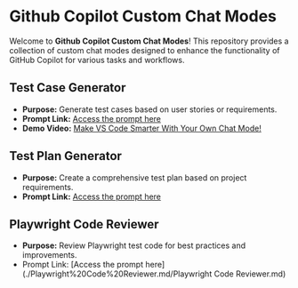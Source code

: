 # Github Copilot Custom Chat Modes

Welcome to **Github Copilot Custom Chat Modes**! This repository provides a collection of custom chat modes designed to enhance the functionality of GitHub Copilot for various tasks and workflows.

## Test Case Generator
- **Purpose:** Generate test cases based on user stories or requirements.
- **Prompt Link:** [Access the prompt here](./test-case-generator.md)
- **Demo Video:** [Make VS Code Smarter With Your Own Chat Mode!](https://www.youtube.com/watch?v=Y_KPr6Cdsco)

## Test Plan Generator
- **Purpose:** Create a comprehensive test plan based on project requirements.
- **Prompt Link:** [Access the prompt here](./test-plan-generator.md)

## Playwright Code Reviewer
- **Purpose:** Review Playwright test code for best practices and improvements.
- Prompt Link: [Access the prompt here](./Playwright%20Code%20Reviewer.md/Playwright Code Reviewer.md)

